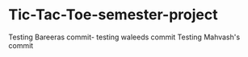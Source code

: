 # Tic-Tac-Toe-semester-project
Testing Bareeras commit-
testing waleeds commit
Testing Mahvash's commit
